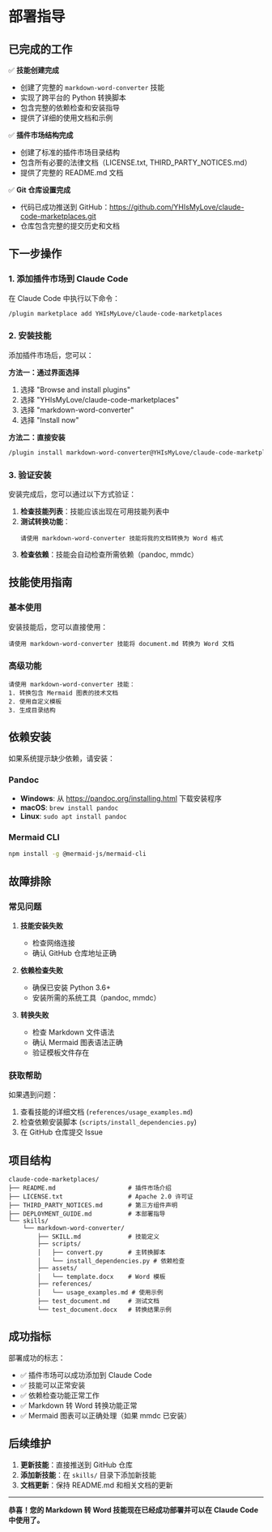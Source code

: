 # 部署指导

## 已完成的工作

✅ **技能创建完成**
- 创建了完整的 `markdown-word-converter` 技能
- 实现了跨平台的 Python 转换脚本
- 包含完整的依赖检查和安装指导
- 提供了详细的使用文档和示例

✅ **插件市场结构完成**
- 创建了标准的插件市场目录结构
- 包含所有必要的法律文档（LICENSE.txt, THIRD_PARTY_NOTICES.md）
- 提供了完整的 README.md 文档

✅ **Git 仓库设置完成**
- 代码已成功推送到 GitHub：https://github.com/YHIsMyLove/claude-code-marketplaces.git
- 仓库包含完整的提交历史和文档

## 下一步操作

### 1. 添加插件市场到 Claude Code

在 Claude Code 中执行以下命令：

```bash
/plugin marketplace add YHIsMyLove/claude-code-marketplaces
```

### 2. 安装技能

添加插件市场后，您可以：

**方法一：通过界面选择**
1. 选择 "Browse and install plugins"
2. 选择 "YHIsMyLove/claude-code-marketplaces"
3. 选择 "markdown-word-converter"
4. 选择 "Install now"

**方法二：直接安装**
```bash
/plugin install markdown-word-converter@YHIsMyLove/claude-code-marketplaces
```

### 3. 验证安装

安装完成后，您可以通过以下方式验证：

1. **检查技能列表**：技能应该出现在可用技能列表中
2. **测试转换功能**：
   ```
   请使用 markdown-word-converter 技能将我的文档转换为 Word 格式
   ```
3. **检查依赖**：技能会自动检查所需依赖（pandoc, mmdc）

## 技能使用指南

### 基本使用

安装技能后，您可以直接使用：

```
请使用 markdown-word-converter 技能将 document.md 转换为 Word 文档
```

### 高级功能

```
请使用 markdown-word-converter 技能：
1. 转换包含 Mermaid 图表的技术文档
2. 使用自定义模板
3. 生成目录结构
```

## 依赖安装

如果系统提示缺少依赖，请安装：

### Pandoc
- **Windows**: 从 https://pandoc.org/installing.html 下载安装程序
- **macOS**: `brew install pandoc`
- **Linux**: `sudo apt install pandoc`

### Mermaid CLI
```bash
npm install -g @mermaid-js/mermaid-cli
```

## 故障排除

### 常见问题

1. **技能安装失败**
   - 检查网络连接
   - 确认 GitHub 仓库地址正确

2. **依赖检查失败**
   - 确保已安装 Python 3.6+
   - 安装所需的系统工具（pandoc, mmdc）

3. **转换失败**
   - 检查 Markdown 文件语法
   - 确认 Mermaid 图表语法正确
   - 验证模板文件存在

### 获取帮助

如果遇到问题：
1. 查看技能的详细文档 (`references/usage_examples.md`)
2. 检查依赖安装脚本 (`scripts/install_dependencies.py`)
3. 在 GitHub 仓库提交 Issue

## 项目结构

```
claude-code-marketplaces/
├── README.md                    # 插件市场介绍
├── LICENSE.txt                  # Apache 2.0 许可证
├── THIRD_PARTY_NOTICES.md       # 第三方组件声明
├── DEPLOYMENT_GUIDE.md          # 本部署指导
└── skills/
    └── markdown-word-converter/
        ├── SKILL.md             # 技能定义
        ├── scripts/
        │   ├── convert.py       # 主转换脚本
        │   └── install_dependencies.py # 依赖检查
        ├── assets/
        │   └── template.docx    # Word 模板
        ├── references/
        │   └── usage_examples.md # 使用示例
        ├── test_document.md     # 测试文档
        └── test_document.docx   # 转换结果示例
```

## 成功指标

部署成功的标志：
- ✅ 插件市场可以成功添加到 Claude Code
- ✅ 技能可以正常安装
- ✅ 依赖检查功能正常工作
- ✅ Markdown 转 Word 转换功能正常
- ✅ Mermaid 图表可以正确处理（如果 mmdc 已安装）

## 后续维护

1. **更新技能**：直接推送到 GitHub 仓库
2. **添加新技能**：在 `skills/` 目录下添加新技能
3. **文档更新**：保持 README.md 和相关文档的更新

---

**恭喜！您的 Markdown 转 Word 技能现在已经成功部署并可以在 Claude Code 中使用了。**